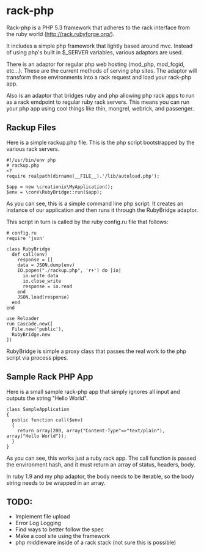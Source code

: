 # rack-php

Rack-php is a PHP 5.3 framework that adheres to the rack interface from the ruby world (<http://rack.rubyforge.org/>).

It includes a simple php framework that lightly based around mvc.  Instead of using php's built in $_SERVER variables, various adaptors are used.

There is an adaptor for regular php web hosting (mod_php, mod_fcgid, etc...).  These are the current methods of serving php sites.  The adaptor will transform these environments into a rack request and load your rack-php app.

Also is an adaptor that bridges ruby and php allowing php rack apps to run as a rack emdpoint to regular ruby rack servers.  This means you can run your php app using cool things like thin, mongrel, webrick, and passenger.

## Rackup Files


Here is a simple rackup.php file.  This is the php script bootstrapped by the various rack servers.

    #!/usr/bin/env php
    # rackup.php
    <?
    require realpath(dirname(__FILE__).'/lib/autoload.php');

    $app = new \creationix\MyApplication();
    $env = \core\RubyBridge::run($app);

As you can see, this is a simple command line php script.  It creates an instance of our application and then runs it through the RubyBridge adaptor.

This script in turn is called by the ruby config.ru file that follows:

    # config.ru
    require 'json'

    class RubyBridge
      def call(env)
        response = []
        data = JSON.dump(env)
        IO.popen("./rackup.php", 'r+') do |io|
          io.write data
          io.close_write
          response = io.read
        end
        JSON.load(response)
      end
    end

    use Reloader
    run Cascade.new([
      File.new('public'),
      RubyBridge.new
    ])

RubyBridge is simple a proxy class that passes the real work to the php script via process pipes.

## Sample Rack PHP App

Here is a small sample rack-php app that simply ignores all input and outputs the string "Hello World".

    class SampleApplication
    {
      public function call($env)
      {
        return array(200, array("Content-Type"=>"text/plain"), array("Hello World"));
      }
    }

As you can see, this works just a ruby rack app.  The call function is passed the environment hash, and it must return an array of status, headers, body.

In ruby 1.9 and my php adaptor, the body needs to be iterable, so the body string needs to be wrapped in an array.

## TODO:

  * Implement file upload
  * Error Log Logging
  * Find ways to better follow the spec
  * Make a cool site using the framework
  * php middleware inside of a rack stack (not sure this is possible)
